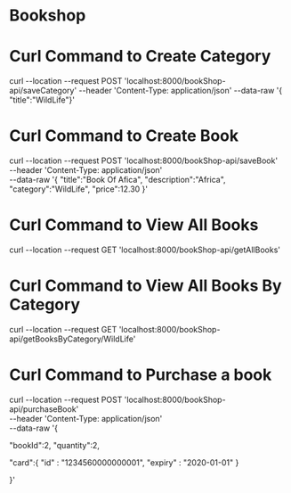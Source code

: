 # Bookshop

# Curl Command to Create Category
curl --location --request POST 'localhost:8000/bookShop-api/saveCategory' --header 'Content-Type: application/json' --data-raw '{ "title":"WildLife"}'

# Curl Command to Create Book
curl --location --request POST 'localhost:8000/bookShop-api/saveBook' \
--header 'Content-Type: application/json' \
--data-raw '{
"title":"Book Of Afica",
"description":"Africa",
"category":"WildLife",
"price":12.30
}'

# Curl Command to View All Books
curl --location --request GET 'localhost:8000/bookShop-api/getAllBooks'

# Curl Command to View All Books By Category
curl --location --request GET 'localhost:8000/bookShop-api/getBooksByCategory/WildLife'

# Curl Command to Purchase a book

curl --location --request POST 'localhost:8000/bookShop-api/purchaseBook' \
--header 'Content-Type: application/json' \
--data-raw '{

"bookId":2,
"quantity":2,

"card":{
"id" : "1234560000000001",
"expiry" : "2020-01-01"
}

}'
